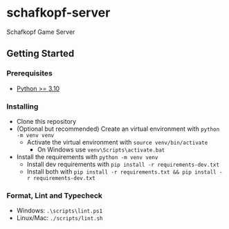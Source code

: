 # schafkopf-server

Schafkopf Game Server

## Getting Started

### Prerequisites

* [Python >= 3.10](https://www.python.org/downloads/)

### Installing

* Clone this repository
* (Optional but recommended) Create an virtual environment with `python -m venv venv`
  * Activate the virtual environment with `source venv/bin/activate`
    * On Windows use `venv\Scripts\activate.bat`
* Install the requirements with `python -m venv venv`
  * Install dev requirements with `pip install -r requirements-dev.txt`
  * Install both with `pip install -r requirements.txt && pip install -r requirements-dev.txt`

### Format, Lint and Typecheck

* Windows: `.\scripts\lint.ps1`
* Linux/Mac: `./scripts/lint.sh`
